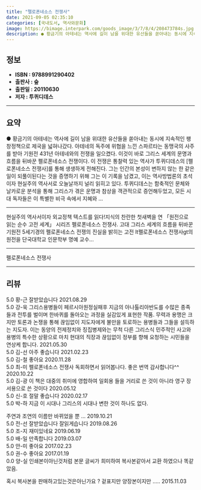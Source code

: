 ```yaml
---
title: "펠로폰네소스 전쟁사"
date: 2021-09-05 02:35:10
categories: [국내도서, 역사와문화]
image: https://bimage.interpark.com/goods_image/3/7/8/4/208473784s.jpg
description: ● 황금기의 아테네는 역사에 길이 남을 위대한 유산들을 쏟아내는 동시에 지속적인 팽창정책으로 제국을 넓혀나갔다. 아테네의 독주에 위협을 느낀 스파르타는 동맹국의 사주를 받아 기원전 431년 아테네와의 전쟁을 일으켰다. 이것이 바로 그리스 세계의 문명과 흐름을 뒤바꾼 펠로폰네소스 전쟁이
---
```


## **정보**

- **ISBN : 9788991290402**
- **출판사 : 숲**
- **출판일 : 20110630**
- **저자 : 투퀴디데스**

------



## **요약**

●  황금기의 아테네는 역사에 길이 남을 위대한 유산들을 쏟아내는 동시에 지속적인 팽창정책으로 제국을 넓혀나갔다. 아테네의 독주에 위협을 느낀 스파르타는 동맹국의 사주를 받아 기원전 431년 아테네와의 전쟁을 일으켰다. 이것이 바로 그리스 세계의 문명과 흐름을 뒤바꾼 펠로폰네소스 전쟁이다. 이 전쟁은 통찰력 있는 역사가 투퀴디데스의 [펠로폰네소스 전쟁사]를 통해 생생하게 전해진다. 그는 인간의 본성이 변하지 않는 한 같은 일이 되풀이된다는 것을 증명하기 위해 그는 이 기록을 남겼고, 이는 역사방법론의 초석이자 현실주의 역사서로 오늘날까지 널리 읽히고 있다. 투퀴디데스는 함축적인 문체와 날카로운 분석을 통해 그리스가 겪은 운명과 참상을 객관적으로 증언해두었고, 모든 시대 독자들은 이 특별한 비극 속에서 지혜와 ...

------

현실주의 역사서이자 외교정책 텍스트를 읽다!지식의 찬란한 첫새벽을 연 「원전으로 읽는 순수 고전 세계」 시리즈 펠로폰네소스 전쟁사. 고대 그리스 세계의 흐름을 뒤바꾼 기원전 5세기경의 펠로폰네소스 전쟁의 진실을 밝히는 고전 lt펠로폰네소스 전쟁사gt의 원전을 단국대학교 인문학부 명예 교수... 

------


펠로폰네소스 전쟁사 

------


## **리뷰** 

5.0 황-근 잘받았습니다 2021.08.29 <br/>5.0 강-욱 그리스용병들이 페르시아원정실패후 지금의 아나톨리아반도를 수많은 종족들과 전투를 벌이며 한바퀴를 돌아오는 과정을 실감있게 표현한 작품. 무력과 용맹은 크지만 토론과 논쟁을 통해 끊임없이 지도자에게 불만을 토로하는 용병들과 그들을 설득하는 지도자. 이는 동양의 전제정치와 징집병제와는 무척 다른 그리스식 민주적인 사고와 용병의 특수한 상황으로 마치 현대의 직장과 끊임없이 정부를 향해 요청하는 시민들을 연상케 합니다. 2021.05.30 <br/>5.0 김-선 아주 좋습니다 2021.02.23 <br/>5.0 김-철 좋아요  2020.11.28 <br/>5.0 최-미 펠로폰네소스 전쟁사 독회하면서 읽어봅나다. 좋은 번역 감사합니다^^ 2020.10.22 <br/>5.0 김-광 이 책은 대중의 취미에 영합하여 일회용 들을 거리로 쓴 것이 아니라 영구 장서용으로 쓴 것이다 2020.05.12 <br/>5.0 신-호 절말 좋습니다  2020.02.17 <br/>5.0 박-하 지금 이 시대나 그리스의 시대나 
변한 것이 하나도 없다. 

주연과 조연의 이름만 바뀌었을 뿐 ... 2019.10.21 <br/>5.0 전-선 잘받았습니다 잘읽게습니다 2019.08.26 <br/>5.0 조-지 재미있네요 2019.06.19 <br/>5.0 배-일 만족합니다  2019.03.07 <br/>5.0 안-미 좋아요 2017.02.23 <br/>5.0 권-수 좋아요 2017.01.19 <br/>0.0 양-실 인쇄본이아닌것처럼 본문 글씨가
희미하여 복사본같아서 교환
하였으나 똑같았음.

혹시 복사본을 판매하고있는것은아닌가요 ?
겉표지만 양장본이지만 ..... 2015.11.03 <br/>
